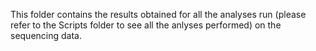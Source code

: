 This folder contains the results obtained for all the analyses run (please refer to the Scripts folder to see all the anlyses performed) on the sequencing data.
